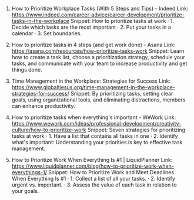 1. How to Prioritize Workplace Tasks (With 5 Steps and Tips) - Indeed
Link: https://www.indeed.com/career-advice/career-development/prioritize-tasks-in-the-workplace
Snippet: How to prioritize tasks at work · 1. Decide which tasks are the most important · 2. Put your tasks in a calendar · 3. Set boundaries.

2. How to prioritize tasks in 4 steps (and get work done) - Asana
Link: https://asana.com/resources/how-prioritize-tasks-work
Snippet: Learn how to create a task list, choose a prioritization strategy, schedule your tasks, and communicate with your team to increase productivity and get things done.

3. Time Management in the Workplace: Strategies for Success
Link: https://www.globaltiesus.org/time-management-in-the-workplace-strategies-for-success/
Snippet: By prioritizing tasks, setting clear goals, using organizational tools, and eliminating distractions, members can enhance productivity.

4. How to prioritize tasks when everything's important - WeWork
Link: https://www.wework.com/ideas/professional-development/creativity-culture/how-to-prioritize-work
Snippet: Seven strategies for prioritizing tasks at work · 1. Have a list that contains all tasks in one · 2. Identify what's important: Understanding your priorities is key to effective task management.

5. How to Prioritize Work When Everything Is #1 | LiquidPlanner
Link: https://www.liquidplanner.com/blog/how-to-prioritize-work-when-everythings-1/
Snippet: How to Prioritize Work and Meet Deadlines When Everything Is #1 · 1. Collect a list of all your tasks. · 2. Identify urgent vs. important. · 3. Assess the value of each task in relation to your goals.